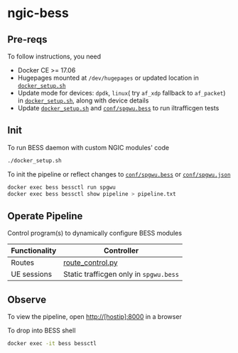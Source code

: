 # ngic-bess

## Pre-reqs

To follow instructions, you need

* Docker CE >= 17.06
* Hugepages mounted at `/dev/hugepages` or updated location in [`docker_setup.sh`](docker_setup.sh)
* Update mode for devices: `dpdk`, `linux`( try `af_xdp` fallback to `af_packet`) in [`docker_setup.sh`](docker_setup.sh),
    along with device details
* Update [`docker_setup.sh`](docker_setup.sh) and [`conf/spgwu.bess`](conf/spgwu.bess) to run iltrafficgen tests

## Init

To run BESS daemon with custom NGIC modules' code

```bash
./docker_setup.sh
```

To init the pipeline or reflect changes to [`conf/spgwu.bess`](conf/spgwu.bess)
or [`conf/spgwu.json`](conf/spgwu.json)

```bash
docker exec bess bessctl run spgwu
docker exec bess bessctl show pipeline > pipeline.txt
```

## Operate Pipeline

Control program(s) to dynamically configure BESS modules

| Functionality | Controller |
|---------------|------------|
| Routes | [route_control.py](conf/route_control.py) |
| UE sessions | Static trafficgen only in `spgwu.bess` |

## Observe

To view the pipeline, open [http://[hostip]:8000](http://[hostip]:8000)
in a browser

To drop into BESS shell

```bash
docker exec -it bess bessctl
```
